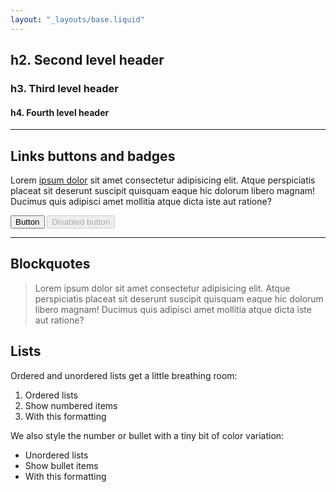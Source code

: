 ```yaml
---
layout: "_layouts/base.liquid"
---
```


<section>

  ## h2. Second level header
  ### h3. Third level header
  #### h4. Fourth level header

</section>
<hr>
<section>

  ## Links buttons and badges

  Lorem [ipsum dolor](/) sit amet consectetur adipisicing elit. Atque perspiciatis placeat sit deserunt suscipit quisquam eaque hic dolorum libero magnam! Ducimus quis adipisci amet mollitia atque dicta iste aut ratione?

  <button>Button</button>
  <button disabled>Disabled button</button>

</section>
<hr>
<section>

  ## Blockquotes

  > Lorem ipsum dolor sit amet consectetur adipisicing elit. Atque perspiciatis placeat sit deserunt suscipit quisquam eaque hic dolorum libero magnam! Ducimus quis adipisci amet mollitia atque dicta iste aut ratione?

  ## Lists

  Ordered and unordered lists get a little breathing room:

  1. Ordered lists
  1. Show numbered items 
  1. With this formatting

  We also style the number or bullet with a tiny bit of color variation:

  - Unordered lists
  - Show bullet items 
  - With this formatting

</section>
